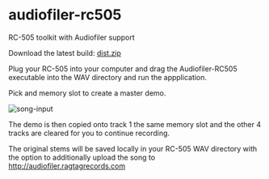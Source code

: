 # audiofiler-rc505
RC-505 toolkit with Audiofiler support

Download the latest build: [dist.zip](https://github.com/ragtagrecords/audiofiler-rc505/files/9033954/dist.zip)

Plug your RC-505 into your computer and drag the Audiofiler-RC505 executable into the WAV directory and run the appplication.

Pick and memory slot to create a master demo.

![song-input](https://user-images.githubusercontent.com/40615096/177021610-0778e3e1-7875-468f-a835-ee9866960086.png)

The demo is then copied onto track 1 the same memory slot and the other 4 tracks are cleared for you to continue recording.

The original stems will be saved locally in your RC-505 WAV directory with the option to additionally upload the song to http://audiofiler.ragtagrecords.com
